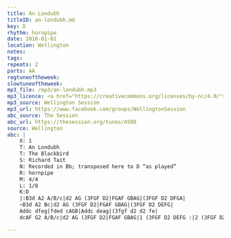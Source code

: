 ```yaml
---
title: An Londubh
titleID: an-londubh.md
key: D
rhythm: hornpipe
date: 2016-01-01
location: Wellington
notes:
tags:
repeats: 2
parts: AA
regtuneoftheweek:
slowtuneoftheweek:
mp3_file: /mp3/an-londubh.mp3
mp3_licence: <a href="https://creativecommons.org/licenses/by-nc/4.0/">CC-BY-NC-4.0</a>
mp3_source: Wellington Session
mp3_url: https://www.facebook.com/groups/WellingtonSession
abc_source: The Session
abc_url: https://thesession.org/tunes/4508
source: Wellington
abc: |
    X: 1
    T: An Londubh
    T: The Blackbird
    S: Richard Tait
    N: Recorded in Bb; transposed here to D “as played”
    R: hornpipe
    M: 4/4
    L: 1/8
    K:D
    |:B3d A2 A/B/c|d2 AG (3FGF D2|FGAF GBAG|(3FGF D2 DFGA|
    ~B3d A2 Bc|d2 AG (3FGF D2|FGAF GBAG|(3FGF D2 DEFG|
    Addc dfeg|fded cAGB|Addc deag|(3fgf d2 d2 fe|
    dcAF G2 A/B/c|d2 AG (3FGF D2|FGAF GBAG|1 (3FGF D2 DEFG :|2 (3FGF D2 DFGA||

---
```

